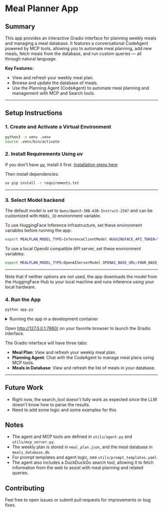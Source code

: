 # Meal Planner App

## Summary

This app provides an interactive Gradio interface for planning weekly meals and managing a meal database. It features a conversational CodeAgent powered by MCP tools, allowing you to automate meal planning, add new meals, fetch meals from the database, and run custom queries — all through natural language.

**Key Features:**
- View and refresh your weekly meal plan.
- Browse and update the database of meals.
- Use the Planning Agent (CodeAgent) to automate meal planning and management with MCP and Search tools.

---

## Setup Instructions

### 1. Create and Activate a Virtual Environment

```sh
python3 -m venv .venv
source .venv/bin/activate
```

### 2. Install Requirements Using uv

If you don't have [uv](https://github.com/astral-sh/uv), install it first.
[Installation steps here](https://docs.astral.sh/uv/getting-started/installation/)

Then install dependencies:

```sh
uv pip install -r requirements.txt
```

---

### 3. Select Model backend

The default model is set to `Qwen/Qwen3-30B-A3B-Instruct-2507` and can be customized with `MODEL_ID` environment variable.

To use HuggingFace Inference Infrastructure, set these environment variables before running the app:

```sh
export MEALPLAN_MODEL_TYPE=InferenceClientModel HUGGINGFACE_API_TOKEN=YOUR_HF_TOKEN
```

To use a local OpenAI compatible API server, set these environment variables:
```sh
export MEALPLAN_MODEL_TYPE=OpenAIServerModel OPENAI_BASE_URL=YOUR_BASE_URL OPENAI_API_KEY=YOUR_API_KEY
```

---

Note that if neither options are not used, the app downloads the model from the HuggingFace Hub
to your local machine and runs inference using your local hardware.

### 4. Run the App

```sh
python app.py
```

<details>

<summary>Running the app in a development container</summary>

- A [Dev Container](https://containers.dev/) definition for the app is [available](.devcontainer/devcontainer.json) for use.
- Follow
  [https://code.visualstudio.com/docs/devcontainers/containers#_installation] or
  [https://devpod.sh/docs/getting-started/install] to install a dev container
  implementation
- Make sure docker or podman is configured on the host.
- For devpod, run `devpod up .` to start and `devpod ssh .` to enter the container.
- By default, uv and pip dependencies will be automatically installed.
- To start application, run `uv run ./app.py` inside the container.

</details>

Open http://127.0.0.1:7860/ on your favorite browser to launch the Gradio interface.

The Gradio interface will have three tabs:
- **Meal Plan**: View and refresh your weekly meal plan.
- **Planning Agent**: Chat with the CodeAgent to manage meal plans using MCP tools.
- **Meals in Database**: View and refresh the list of meals in your database.

---

## Future Work

- Right now, the search_tool doesn't fully work as expected since the LLM doesn't know how to parse the results.
- Need to add some logic and some examples for this

## Notes

- The agent and MCP tools are defined in `utils/agent.py` and `utils/mcp_server.py`.
- The weekly plan is stored in `meal_plan.json`, and the meal database in `meals_database.db`.
- For prompt templates and agent logic, see `utils/prompt_templates.yaml`.
- The agent also includes a DuckDuckGo search tool, allowing it to fetch information from the web to assist with meal planning and related queries.

## Contributing

Feel free to open issues or submit pull requests for improvements or bug fixes.
